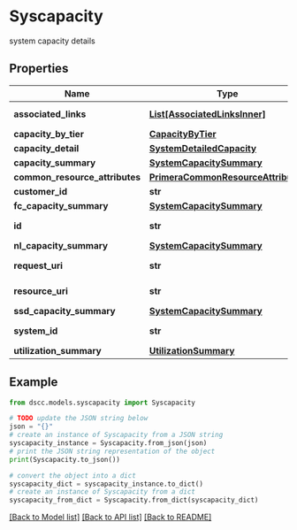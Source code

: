 # Syscapacity

system capacity details

## Properties

Name | Type | Description | Notes
------------ | ------------- | ------------- | -------------
**associated_links** | [**List[AssociatedLinksInner]**](AssociatedLinksInner.md) | Associated Links Details | [optional] 
**capacity_by_tier** | [**CapacityByTier**](CapacityByTier.md) |  | [optional] 
**capacity_detail** | [**SystemDetailedCapacity**](SystemDetailedCapacity.md) |  | [optional] 
**capacity_summary** | [**SystemCapacitySummary**](SystemCapacitySummary.md) |  | [optional] 
**common_resource_attributes** | [**PrimeraCommonResourceAttributes**](PrimeraCommonResourceAttributes.md) |  | [optional] 
**customer_id** | **str** | customerId | [optional] 
**fc_capacity_summary** | [**SystemCapacitySummary**](SystemCapacitySummary.md) |  | [optional] 
**id** | **str** | ID string uniquely identifying the object. | [optional] 
**nl_capacity_summary** | [**SystemCapacitySummary**](SystemCapacitySummary.md) |  | [optional] 
**request_uri** | **str** | requestUri for detailed storage object | [optional] 
**resource_uri** | **str** | resourceUri for detailed storage object | [optional] 
**ssd_capacity_summary** | [**SystemCapacitySummary**](SystemCapacitySummary.md) |  | [optional] 
**system_id** | **str** | SystemId/serialNumber of the array. | [optional] 
**utilization_summary** | [**UtilizationSummary**](UtilizationSummary.md) |  | [optional] 

## Example

```python
from dscc.models.syscapacity import Syscapacity

# TODO update the JSON string below
json = "{}"
# create an instance of Syscapacity from a JSON string
syscapacity_instance = Syscapacity.from_json(json)
# print the JSON string representation of the object
print(Syscapacity.to_json())

# convert the object into a dict
syscapacity_dict = syscapacity_instance.to_dict()
# create an instance of Syscapacity from a dict
syscapacity_from_dict = Syscapacity.from_dict(syscapacity_dict)
```
[[Back to Model list]](../README.md#documentation-for-models) [[Back to API list]](../README.md#documentation-for-api-endpoints) [[Back to README]](../README.md)



